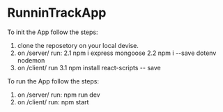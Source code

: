 # RunninTrackApp


To init the App follow the steps:
1. clone the reposetory on your local devise.
2. on /server/ run:
2.1 npm i express mongoose
2.2 npm i --save dotenv nodemon
3. on /client/ run
3.1 npm install react-scripts -- save


To run the App follow the steps:
1. on /server/ run: npm run dev
2. on /client/ run: npm start
